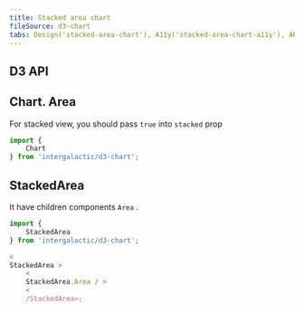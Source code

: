 ```yaml
---
title: Stacked area chart
fileSource: d3-chart
tabs: Design('stacked-area-chart'), A11y('stacked-area-chart-a11y'), API('stacked-area-chart-api'), Examples('stacked-area-chart-d3-code'), Changelog('d3-chart-changelog')
---
```


## D3 API

## Chart. Area

For stacked view, you should pass `true` into `stacked` prop

```js
import {
    Chart
} from 'intergalactic/d3-chart';
```

<TypesView type="AreaChartProps" :types={...types} />

## StackedArea

It have children components `Area` .

```js
import {
    StackedArea
} from 'intergalactic/d3-chart';

<
StackedArea >
    <
    StackedArea.Area / >
    <
    /StackedArea>;
```

<TypesView type="StackedAreaProps" :types={...types} />

<script setup>import { data as types } from '@types.data.ts'; </script>
